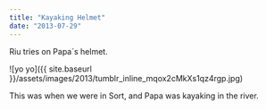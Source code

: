 ```yaml
---
title: "Kayaking Helmet"
date: "2013-07-29"
---
```


Riu tries on Papa´s helmet.

![yo yo]({{ site.baseurl }}/assets/images/2013/tumblr_inline_mqox2cMkXs1qz4rgp.jpg)

This was when we were in Sort, and Papa was kayaking in the river.
